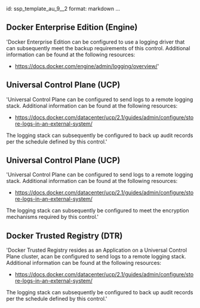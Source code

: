 id: ssp_template_au_9__2
format: markdown
...
## Docker Enterprise Edition (Engine)

'Docker Enterprise Edition can be configured to use a logging driver
that can subsequently meet the backup requirements of this control.
Additional information can be found at the following resources:

- https://docs.docker.com/engine/admin/logging/overview/'
## Universal Control Plane (UCP)

'Universal Control Plane can be configured to send logs to a remote
logging stack. Additional information can be found at the following
resources:

- https://docs.docker.com/datacenter/ucp/2.1/guides/admin/configure/store-logs-in-an-external-system/

The logging stack can subsequently be configured to back up audit
records per the schedule defined by this control.'
## Universal Control Plane (UCP)

'Universal Control Plane can be configured to send logs to a remote
logging stack. Additional information can be found at the following
resources:

- https://docs.docker.com/datacenter/ucp/2.1/guides/admin/configure/store-logs-in-an-external-system/

The logging stack can subsequently be configured to meet the
encryption mechanisms required by this control.'
## Docker Trusted Registry (DTR)

'Docker Trusted Registry resides as an Application on a Universal
Control Plane cluster, acan be configured to send logs to a remote
logging stack. Additional information can be found at the following
resources:

- https://docs.docker.com/datacenter/ucp/2.1/guides/admin/configure/store-logs-in-an-external-system/

The logging stack can subsequently be configured to back up audit
records per the schedule defined by this control.'
